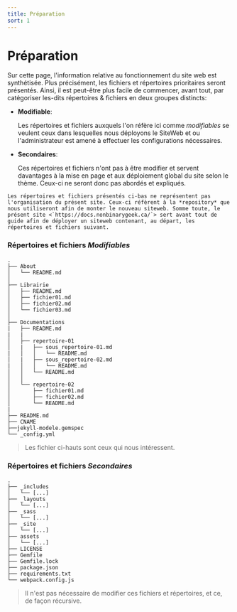 ```yaml
---
title: Préparation
sort: 1
---
```


# Préparation

Sur cette page, l'information relative au fonctionnement du site web est synthétisée. Plus précisément, les fichiers et répertoires prioritaires seront présentés. Ainsi, il est peut-être plus facile de commencer, avant tout, par catégoriser les-dits répertoires & fichiers en deux groupes distincts: 

- **Modifiable**:

  Les répertoires et fichiers auxquels l'on réfère ici comme *modifiables* se veulent ceux dans lesquelles nous déployons le SiteWeb et ou l'administrateur est amené à effectuer les configurations nécessaires.

- **Secondaires**:

  Ces répertoires et fichiers n'ont pas à être modifier et servent davantages à la mise en page et aux déploiement global du site selon le thème. Ceux-ci ne seront donc pas abordés et expliqués.



```note
Les répertoires et fichiers présentés ci-bas ne représentent pas l'organisation du présent site. Ceux-ci réfèrent à la *repository* que nous utiliseront afin de monter le nouveau siteweb. Somme toute, le présent site <`https://docs.nonbinarygeek.ca/`> sert avant tout de guide afin de déployer un siteweb contenant, au départ, les répertoires et fichiers suivant.   
```



### Répertoires et fichiers *Modifiables*

```
.
├── About
│   └── README.md
│ 
├── Librairie
│   ├── README.md
│   ├── fichier01.md
│   ├── fichier02.md
│   └── fichier03.md
│ 
├── Documentations
|   ├── README.md
|   |
│   ├── repertoire-01
│   |   ├── sous_repertoire-01.md
|   │   │   └── README.md
│   |   ├── sous_repertoire-02.md
|   │   │   └── README.md
│   │   └── README.md
│   │ 
│   └── repertoire-02
│       ├── fichier01.md
│       ├── fichier02.md
│       └── README.md
|
├── README.md
├── CNAME
├──jekyll-modele.gemspec
└── _config.yml

```

> Les fichier ci-hauts sont ceux qui nous intéressent.
>

### Répertoires et fichiers *Secondaires*

```
.
├── _includes
│   └── [...]
├── _layouts
│   └── [...]
├── _sass
│   └── [...]
├── _site
│   └── [...]
├── assets
│   └── [...]
├── LICENSE
├── Gemfile
├── Gemfile.lock
├── package.json
├── requirements.txt
└── webpack.config.js
```

> Il n'est pas nécessaire de modifier ces fichiers et répertoires, et ce, de façon récursive.
